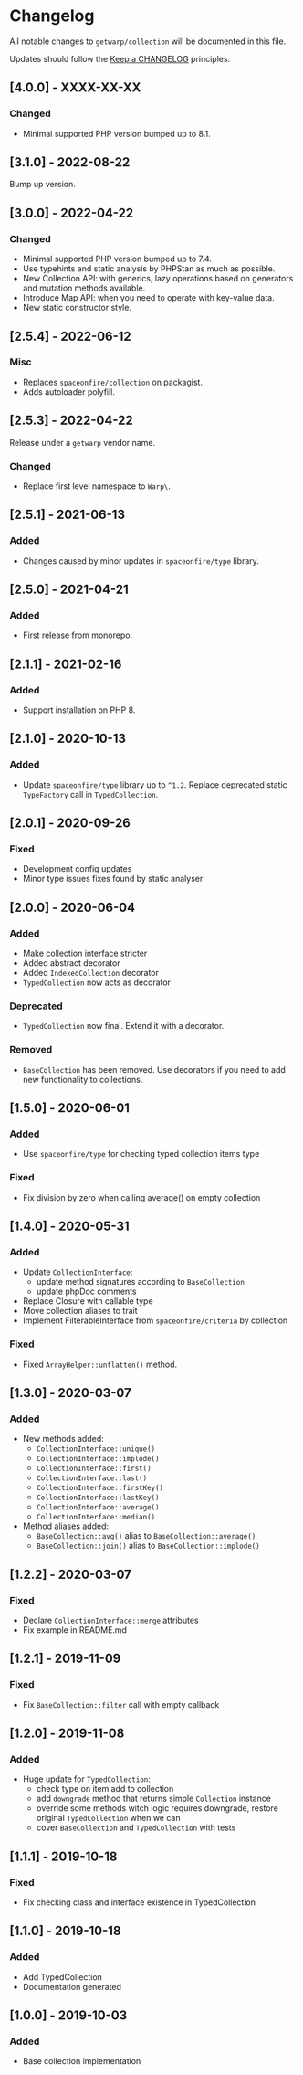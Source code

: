 # Changelog

All notable changes to `getwarp/collection` will be documented in this file.

Updates should follow the [Keep a CHANGELOG](http://keepachangelog.com/) principles.

## [4.0.0] - XXXX-XX-XX

### Changed

- Minimal supported PHP version bumped up to 8.1.

## [3.1.0] - 2022-08-22

Bump up version.

## [3.0.0] - 2022-04-22

### Changed

- Minimal supported PHP version bumped up to 7.4.
- Use typehints and static analysis by PHPStan as much as possible.
- New Collection API: with generics, lazy operations based on generators and mutation methods available.
- Introduce Map API: when you need to operate with key-value data.
- New static constructor style.

## [2.5.4] - 2022-06-12

### Misc

- Replaces `spaceonfire/collection` on packagist.
- Adds autoloader polyfill.

## [2.5.3] - 2022-04-22

Release under a `getwarp` vendor name.

### Changed

- Replace first level namespace to `Warp\`.

## [2.5.1] - 2021-06-13

### Added

- Changes caused by minor updates in `spaceonfire/type` library.

## [2.5.0] - 2021-04-21

### Added

-   First release from monorepo.

## [2.1.1] - 2021-02-16

### Added

-   Support installation on PHP 8.

## [2.1.0] - 2020-10-13

### Added

-   Update `spaceonfire/type` library up to `^1.2`. Replace deprecated static `TypeFactory` call in `TypedCollection`.

## [2.0.1] - 2020-09-26

### Fixed

-   Development config updates
-   Minor type issues fixes found by static analyser

## [2.0.0] - 2020-06-04

### Added

-   Make collection interface stricter
-   Added abstract decorator
-   Added `IndexedCollection` decorator
-   `TypedCollection` now acts as decorator

### Deprecated

-   `TypedCollection` now final. Extend it with a decorator.

### Removed

-   `BaseCollection` has been removed. Use decorators if you need to add new functionality to collections.

## [1.5.0] - 2020-06-01

### Added

-   Use `spaceonfire/type` for checking typed collection items type

### Fixed

-   Fix division by zero when calling average() on empty collection

## [1.4.0] - 2020-05-31

### Added

-   Update `CollectionInterface`:
    -   update method signatures according to `BaseCollection`
    -   update phpDoc comments
-   Replace Closure with callable type
-   Move collection aliases to trait
-   Implement FilterableInterface from `spaceonfire/criteria` by collection

### Fixed

-   Fixed `ArrayHelper::unflatten()` method.

## [1.3.0] - 2020-03-07

### Added

-   New methods added:
    -   `CollectionInterface::unique()`
    -   `CollectionInterface::implode()`
    -   `CollectionInterface::first()`
    -   `CollectionInterface::last()`
    -   `CollectionInterface::firstKey()`
    -   `CollectionInterface::lastKey()`
    -   `CollectionInterface::average()`
    -   `CollectionInterface::median()`
-   Method aliases added:
    -   `BaseCollection::avg()` alias to `BaseCollection::average()`
    -   `BaseCollection::join()` alias to `BaseCollection::implode()`

## [1.2.2] - 2020-03-07

### Fixed

-   Declare `CollectionInterface::merge` attributes
-   Fix example in README.md

## [1.2.1] - 2019-11-09

### Fixed

-   Fix `BaseCollection::filter` call with empty callback

## [1.2.0] - 2019-11-08

### Added

-   Huge update for `TypedCollection`:
    -   check type on item add to collection
    -   add `downgrade` method that returns simple `Collection` instance
    -   override some methods witch logic requires downgrade, restore original `TypedCollection` when we can
    -   cover `BaseCollection` and `TypedCollection` with tests

## [1.1.1] - 2019-10-18

### Fixed

-   Fix checking class and interface existence in TypedCollection

## [1.1.0] - 2019-10-18

### Added

-   Add TypedCollection
-   Documentation generated

## [1.0.0] - 2019-10-03

### Added

-   Base collection implementation
